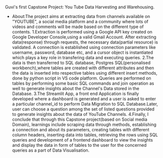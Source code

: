 Guvi's first Capstone Project: You Tube Data Harvesting and Warehousing.
* About:The project aims at extracting data from channels available on "YOUTUBE", a social media platform and a community where 
lots of videos and comments will be made based on the different type of contents.
1.Extraction is performed using a Google API key created on Google Developer Console,using a valid Gmail Account.
After extracting data(response) through requests, the necessary data(partial resource) is validated.
A connection is established using connection parameters like username, password, database etc, and a cursor object is 
instantiated which plays a key role in transfering data and executing queries.
2.The data is then transferred to SQL database, Postgres SQL(personalised workbench),where tables are created with different
attributes and then the data is inserted into respective tables using different insert methods, done by python script 
in VS code platform.
Queries are performed on tables by performing some basic SQL commands and join operation as well to generate insights about
the Channel's Data stored in the Database.
3.The Streamlit App, a front end Application is finally developed where a dashboard is generated and a user is asked to enter
a particular channel_id to perform Data Migration to SQL Database.Later, user can choose a question among the set of listed
questions provided to generate insights about the data of YouTube Channels.
4.Finally, I conclude that through this Capstone project(based on Social media Domain), learnings include scraping data 
through methods, establishing a connection and about its parameters, creating tables with different column headers,
inserting data into tables, retrieving the rows using SQL queries and development of a frontend dashboard to view the 
insights and display the data in form of tables to the user for the concerned queries as a part of Data Visualisation.
